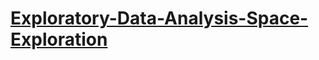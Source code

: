 # [Exploratory-Data-Analysis-Space-Exploration](https://nbviewer.org/github/KodaiKonnerArai/Exploratory-Data-ANalysis---Space-Exploration/blob/main/EDA%20Space%20.ipynb)
